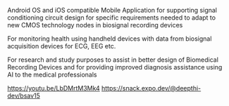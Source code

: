 Android OS and iOS compatible Mobile Application for supporting signal conditioning circuit design for specific requirements needed to adapt to new CMOS technology nodes in biosignal recording devices

For monitoring health using handheld devices with data from biosignal acquisition devices for ECG, EEG etc.

For research and study purposes to assist in better design of Biomedical Recording Devices and for providing improved diagnosis assistance using AI to the medical professionals

https://youtu.be/LbDMrtM3Mk4
https://snack.expo.dev/@deepthi-dev/bsav15


